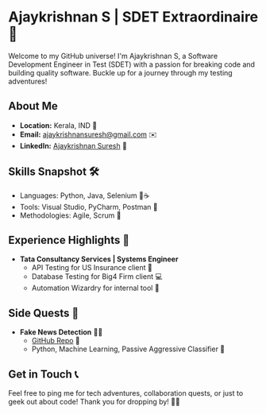 # Ajaykrishnan S | SDET Extraordinaire 🚀

Welcome to my GitHub universe! I'm Ajaykrishnan S, a Software Development Engineer in Test (SDET) with a passion for breaking code and building quality software. Buckle up for a journey through my testing adventures!

## About Me

- **Location:** Kerala, IND 🌴
- **Email:** ajaykrishnansuresh@gmail.com ✉️
- **LinkedIn:** [Ajaykrishnan Suresh]([https://www.linkedin.com/in/ajaykrishnansuresh](https://www.linkedin.com/in/ajaykrishnan-suresh/)) 🔗

## Skills Snapshot 🛠️

- Languages: Python, Java, Selenium 🐍☕
- Tools: Visual Studio, PyCharm, Postman 🧰
- Methodologies: Agile, Scrum 🚀

## Experience Highlights 💼

- **Tata Consultancy Services | Systems Engineer**
  - API Testing for US Insurance client 🏦
  - Database Testing for Big4 Firm client 💻
  - Automation Wizardry for internal tool 🧙

## Side Quests 🌟

- **Fake News Detection** 🕵️‍♂️
  - [GitHub Repo]([https://github.com/Ajaykrishnan24/Fake-News-Detection](https://github.com/Ajaykrishnan24)) 📂
  - Python, Machine Learning, Passive Aggressive Classifier 🤖

## Get in Touch 📞

Feel free to ping me for tech adventures, collaboration quests, or just to geek out about code! Thank you for dropping by! 🚀✨
